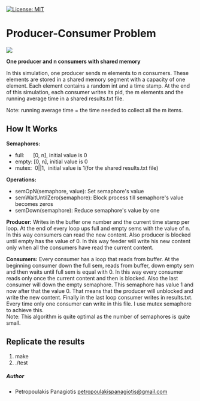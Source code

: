 [![License: MIT](https://img.shields.io/badge/License-MIT-yellow.svg)](https://opensource.org/licenses/MIT)
# Producer-Consumer Problem
<img src="https://cdn-images-1.medium.com/max/800/1*38NMAj0WTa_LD3ojoWsytQ.png"> <br /> 

<strong>One producer and n consumers with shared memory</strong>
<p>In this simulation, one producer sends m elements to n consumers. These elements are stored in a shared memory segment with a capacity of one element. Each element contains a random int and a time stamp. At the end of this simulation, each consumer writes its pid, the m elements and the running average time in a shared results.txt file. 
  
Note: running average time = the time needed to collect all the m items.
</p>

## How It Works
<strong>Semaphores:</strong> 
* full: &nbsp;&nbsp;&nbsp;&nbsp;  [0, n], initial value is 0
* empty: [0, n], initial value is 0
* mutex:&nbsp;&nbsp;0||1, &nbsp;initial value is 1(for the shared results.txt file)

<strong>Operations:</strong> 
* semOpN(semaphore, value): Set semaphore's value
* semWaitUntilZero(semaphore): Block process till semaphore's value becomes zeros
* semDown(semaphore): Reduce semaphore's value by one

<strong>Producer:</strong>
Writes in the buffer one number and the current time stamp per loop. At the end of every loop ups full and empty sems with the value of n.
In this way consumers can read the new content. Also producer is blocked until empty has the value of 0. In this way feeder will write his new
content only when all the consumers have read the current content.

<strong>Consumers:</strong>
Every consumer has a loop that reads from buffer. At the beginning consumer down the full sem, reads from buffer, down empty sem and then waits until full sem is equal with 0. In this way every consumer reads only once the current content and then is blocked. Also the last consumer will down the empty semaphore. This
semaphore has value 1 and now after that the value 0. That means that the producer will unblocked and write the new content. Finally in the last loop consumer writes in 
results.txt. Every time only one consumer can write in this file. I use mutex semaphore to achieve this. <br />
Note: This algorithm is quite optimal as the number of semaphores is quite small.

## Replicate the results
1. make
2. ./test

##### Author
* Petropoulakis Panagiotis petropoulakispanagiotis@gmail.com

